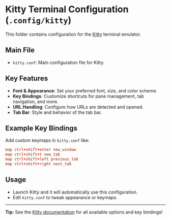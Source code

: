 # Kitty Terminal Configuration (`.config/kitty`)

This folder contains configuration for the [Kitty](https://sw.kovidgoyal.net/kitty/) terminal emulator.

## Main File

- `kitty.conf`: Main configuration file for Kitty.

## Key Features

- **Font & Appearance**: Set your preferred font, size, and color scheme.
- **Key Bindings**: Customize shortcuts for pane management, tab navigation, and more.
- **URL Handling**: Configure how URLs are detected and opened.
- **Tab Bar**: Style and behavior of the tab bar.

## Example Key Bindings

Add custom keymaps in `kitty.conf` like:

```conf
map ctrl+shift+enter new_window
map ctrl+shift+t new_tab
map ctrl+shift+left previous_tab
map ctrl+shift+right next_tab
```

## Usage

- Launch Kitty and it will automatically use this configuration.
- Edit `kitty.conf` to tweak appearance or keymaps.

---

**Tip:** See the [Kitty documentation](https://sw.kovidgoyal.net/kitty/conf/) for all available options and key bindings!
